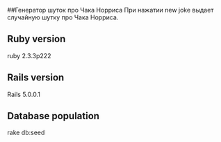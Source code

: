 ##Генератор шуток про Чака Норриса
При нажатии new joke выдает случайную шутку про Чака Норриса.

## Ruby version
ruby 2.3.3p222

## Rails version 
Rails 5.0.0.1

## Database population
rake db:seed
